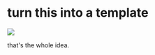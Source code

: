 # turn this into a template

![](https://img.shields.io/badge/tag-meta-lightgrey)

that's the whole idea.
